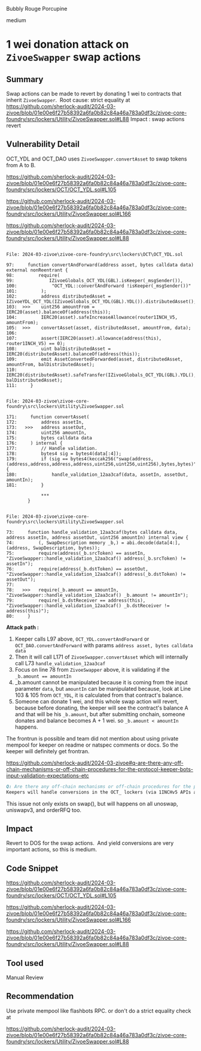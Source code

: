 Bubbly Rouge Porcupine

medium

# 1 wei donation attack on `ZivoeSwapper` swap actions

## Summary
Swap actions can be made to revert by donating 1 wei to contracts that inherit `ZivoeSwapper`. 
Root cause: strict equality at https://github.com/sherlock-audit/2024-03-zivoe/blob/01e00e6f27b58392a6fa0b82c84a46a783a0df3c/zivoe-core-foundry/src/lockers/Utility/ZivoeSwapper.sol#L88
Impact : swap actions revert

## Vulnerability Detail

OCT_YDL and OCT_DAO uses `ZivoeSwapper.convertAsset` to swap tokens from A to B.

https://github.com/sherlock-audit/2024-03-zivoe/blob/01e00e6f27b58392a6fa0b82c84a46a783a0df3c/zivoe-core-foundry/src/lockers/OCT/OCT_YDL.sol#L105

https://github.com/sherlock-audit/2024-03-zivoe/blob/01e00e6f27b58392a6fa0b82c84a46a783a0df3c/zivoe-core-foundry/src/lockers/Utility/ZivoeSwapper.sol#L166

https://github.com/sherlock-audit/2024-03-zivoe/blob/01e00e6f27b58392a6fa0b82c84a46a783a0df3c/zivoe-core-foundry/src/lockers/Utility/ZivoeSwapper.sol#L88

```solidity

File: 2024-03-zivoe\zivoe-core-foundry\src\lockers\OCT\OCT_YDL.sol

97:     function convertAndForward(address asset, bytes calldata data) external nonReentrant {
98:         require(
99:             IZivoeGlobals_OCT_YDL(GBL).isKeeper(_msgSender()),
100:             "OCT_YDL::convertAndForward !isKeeper(_msgSender())"
101:         );
102:         address distributedAsset = IZivoeYDL_OCT_YDL(IZivoeGlobals_OCT_YDL(GBL).YDL()).distributedAsset();
103:  >>>    uint256 amountFrom = IERC20(asset).balanceOf(address(this));
104:         IERC20(asset).safeIncreaseAllowance(router1INCH_V5, amountFrom);
105:  >>>    convertAsset(asset, distributedAsset, amountFrom, data); 
106:        
107:         assert(IERC20(asset).allowance(address(this), router1INCH_V5) == 0);
108:         uint balDistributedAsset = IERC20(distributedAsset).balanceOf(address(this));
109:         emit AssetConvertedForwarded(asset, distributedAsset, amountFrom, balDistributedAsset);
110:         IERC20(distributedAsset).safeTransfer(IZivoeGlobals_OCT_YDL(GBL).YDL(), balDistributedAsset);
111:     }


File: 2024-03-zivoe\zivoe-core-foundry\src\lockers\Utility\ZivoeSwapper.sol

171:     function convertAsset(
172:         address assetIn,
173:   >>>   address assetOut,
174:         uint256 amountIn,
175:         bytes calldata data
176:     ) internal {
177:         // Handle validation.
178:         bytes4 sig = bytes4(data[:4]);
179:         if (sig == bytes4(keccak256("swap(address,(address,address,address,address,uint256,uint256,uint256),bytes,bytes)"))) {
180:             handle_validation_12aa3caf(data, assetIn, assetOut, amountIn);
181:         }

             ***
        }


File: 2024-03-zivoe\zivoe-core-foundry\src\lockers\Utility\ZivoeSwapper.sol

73:     function handle_validation_12aa3caf(bytes calldata data, address assetIn, address assetOut, uint256 amountIn) internal view {
74:         (, SwapDescription memory _b,) = abi.decode(data[4:], (address, SwapDescription, bytes));
75:         require(address(_b.srcToken) == assetIn, "ZivoeSwapper::handle_validation_12aa3caf() address(_b.srcToken) != assetIn");
76:         require(address(_b.dstToken) == assetOut, "ZivoeSwapper::handle_validation_12aa3caf() address(_b.dstToken) != assetOut");
77:         
78:   >>>   require(_b.amount == amountIn, "ZivoeSwapper::handle_validation_12aa3caf() _b.amount != amountIn");
79:         require(_b.dstReceiver == address(this), "ZivoeSwapper::handle_validation_12aa3caf() _b.dstReceiver != address(this)");
80:     }

```

**Attack path :**

1. Keeper calls L97 above, `OCT_YDL.convertAndForward` or `OCT_DAO.convertAndForward` with params `address asset, bytes calldata data`
2. Then it will call L171 of `ZivoeSwapper.convertAsset` which will internally call L73 `handle_validation_12aa3caf`
3. Focus on line 78 from `ZivoeSwapper` above, it is validating if the `_b.amount == amountIn`
4. _b.amount cannot be manipulated because it is coming from the input parameter `data`, but `amountIn` can be manipulated because, look at Line 103 & 105 from `OCT_YDL`, it is calculated from that contract's balance.
5. Someone can donate 1 wei, and this whole swap action will revert, because before donating, the keeper will see the contract's balance A and that will be his `_b.amount`, but after submitting onchain, someone donates and balance becomes A + 1 wei. so `_b.amount < amountIn` happens.

The frontrun is possible and team did not mention about using private mempool for keeper on readme or natspec comments or docs. So the keeper will definitely get frontran.

https://github.com/sherlock-audit/2024-03-zivoe#q-are-there-any-off-chain-mechanisms-or-off-chain-procedures-for-the-protocol-keeper-bots-input-validation-expectations-etc

```md
Q: Are there any off-chain mechanisms or off-chain procedures for the protocol (keeper bots, input validation expectations, etc)?
Keepers will handle conversions in the OCT_ lockers (via 1INCHv5 APIs and submitting tx's to smart contracts) For minting tranche tokens (or participating in ITO, minting tokens there) we have front-end mechanisms to validate input


```
This issue not only exists on swap(), but will happens on all unoswap, uniswapv3, and orderRFQ too.

## Impact
Revert to DOS for the swap actions.  And yield conversions are very important actions, so this is medium.

## Code Snippet

https://github.com/sherlock-audit/2024-03-zivoe/blob/01e00e6f27b58392a6fa0b82c84a46a783a0df3c/zivoe-core-foundry/src/lockers/OCT/OCT_YDL.sol#L105

https://github.com/sherlock-audit/2024-03-zivoe/blob/01e00e6f27b58392a6fa0b82c84a46a783a0df3c/zivoe-core-foundry/src/lockers/Utility/ZivoeSwapper.sol#L166

https://github.com/sherlock-audit/2024-03-zivoe/blob/01e00e6f27b58392a6fa0b82c84a46a783a0df3c/zivoe-core-foundry/src/lockers/Utility/ZivoeSwapper.sol#L88

## Tool used

Manual Review

## Recommendation

Use private mempool like flashbots RPC. or don't do a strict equality check at 

https://github.com/sherlock-audit/2024-03-zivoe/blob/01e00e6f27b58392a6fa0b82c84a46a783a0df3c/zivoe-core-foundry/src/lockers/Utility/ZivoeSwapper.sol#L88